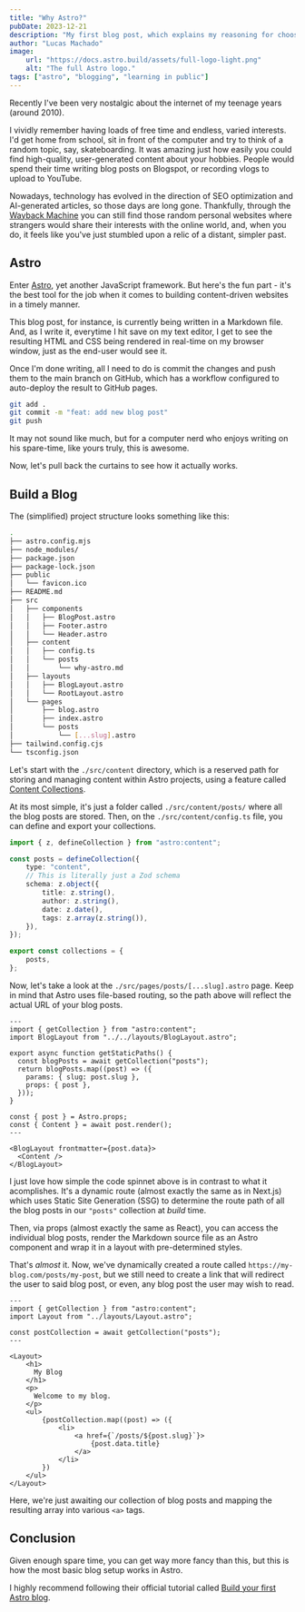 ```yaml
---
title: "Why Astro?"
pubDate: 2023-12-21
description: "My first blog post, which explains my reasoning for choosing Astro to build my personal website"
author: "Lucas Machado"
image:
    url: "https://docs.astro.build/assets/full-logo-light.png"
    alt: "The full Astro logo."
tags: ["astro", "blogging", "learning in public"]
---
```


Recently I've been very nostalgic about the internet of my teenage years (around 2010).

I vividly remember having loads of free time and endless, varied interests. I'd get home from school, sit in front of the computer and try to think of a random topic, say, skateboarding. It was amazing just how easily you could find high-quality, user-generated content about your hobbies. People would spend their time writing blog posts on Blogspot, or recording vlogs to upload to YouTube.

Nowadays, technology has evolved in the direction of SEO optimization and AI-generated articles, so those days are long gone. Thankfully, through the [Wayback Machine](https://web.archive.org/) you can still find those random personal websites where strangers would share their interests with the online world, and, when you do, it feels like you've just stumbled upon a relic of a distant, simpler past.

## Astro

Enter [Astro](https://astro.build/), yet another JavaScript framework. But here's the fun part - it's the best tool for the job when it comes to building content-driven websites in a timely manner.

This blog post, for instance, is currently being written in a Markdown file. And, as I write it, everytime I hit save on my text editor, I get to see the resulting HTML and CSS being rendered in real-time on my browser window, just as the end-user would see it.

Once I'm done writing, all I need to do is commit the changes and push them to the main branch on GitHub, which has a workflow configured to auto-deploy the result to GitHub pages.

```bash
git add .
git commit -m "feat: add new blog post"
git push
```

It may not sound like much, but for a computer nerd who enjoys writing on his spare-time, like yours truly, this is awesome.

Now, let's pull back the curtains to see how it actually works.

## Build a Blog

The (simplified) project structure looks something like this:

```bash
.
├── astro.config.mjs
├── node_modules/
├── package.json
├── package-lock.json
├── public
│   └── favicon.ico
├── README.md
├── src
│   ├── components
│   │   ├── BlogPost.astro
│   │   ├── Footer.astro
│   │   └── Header.astro
│   ├── content
│   │   ├── config.ts
│   │   └── posts
│   │       └── why-astro.md
│   ├── layouts
│   │   ├── BlogLayout.astro
│   │   └── RootLayout.astro
│   └── pages
│       ├── blog.astro
│       ├── index.astro
│       └── posts
│           └── [...slug].astro
├── tailwind.config.cjs
└── tsconfig.json
```

Let's start with the `./src/content` directory, which is a reserved path for storing and managing content within Astro projects, using a feature called [Content Collections](https://docs.astro.build/en/guides/content-collections/).

At its most simple, it's just a folder called `./src/content/posts/` where all the blog posts are stored. Then, on the `./src/content/config.ts` file, you can define and export your collections.

```ts
import { z, defineCollection } from "astro:content";

const posts = defineCollection({
    type: "content",
    // This is literally just a Zod schema
    schema: z.object({
        title: z.string(),
        author: z.string(),
        date: z.date(),
        tags: z.array(z.string()),
    }),
});

export const collections = {
    posts,
};
```

Now, let's take a look at the `./src/pages/posts/[...slug].astro` page. Keep in mind that Astro uses file-based routing, so the path above will reflect the actual URL of your blog posts.

```astro
---
import { getCollection } from "astro:content";
import BlogLayout from "../../layouts/BlogLayout.astro";

export async function getStaticPaths() {
  const blogPosts = await getCollection("posts");
  return blogPosts.map((post) => ({
    params: { slug: post.slug },
    props: { post },
  }));
}

const { post } = Astro.props;
const { Content } = await post.render();
---

<BlogLayout frontmatter={post.data}>
  <Content />
</BlogLayout>
```

I just love how simple the code spinnet above is in contrast to what it acomplishes. It's a dynamic route (almost exactly the same as in Next.js) which uses Static Site Generation (SSG) to determine the route path of all the blog posts in our `"posts"` collection at _build_ time.

Then, via props (almost exactly the same as React), you can access the individual blog posts, render the Markdown source file as an Astro component and wrap it in a layout with pre-determined styles.

That's _almost_ it. Now, we've dynamically created a route called `https://my-blog.com/posts/my-post`, but we still need to create a link that will redirect the user to said blog post, or even, any blog post the user may wish to read.

```astro
---
import { getCollection } from "astro:content";
import Layout from "../layouts/Layout.astro";

const postCollection = await getCollection("posts");
---

<Layout>
    <h1>
      My Blog
    </h1>
    <p>
      Welcome to my blog.
    </p>
    <ul>
        {postCollection.map((post) => ({
            <li>
                <a href={`/posts/${post.slug}`}>
                    {post.data.title}
                </a>
            </li>
        })
    </ul>
</Layout>
```

Here, we're just awaiting our collection of blog posts and mapping the resulting array into various `<a>` tags.

## Conclusion

Given enough spare time, you can get way more fancy than this, but this is how the most basic blog setup works in Astro.

I highly recommend following their official tutorial called [Build your first Astro blog](https://docs.astro.build/en/tutorial/0-introduction/).

